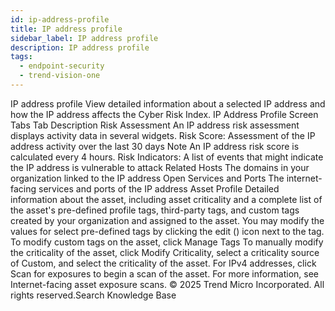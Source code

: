 ```yaml
---
id: ip-address-profile
title: IP address profile
sidebar_label: IP address profile
description: IP address profile
tags:
  - endpoint-security
  - trend-vision-one
---
```


 IP address profile View detailed information about a selected IP address and how the IP address affects the Cyber Risk Index. IP Address Profile Screen Tabs Tab Description Risk Assessment An IP address risk assessment displays activity data in several widgets. Risk Score: Assessment of the IP address activity over the last 30 days Note An IP address risk score is calculated every 4 hours. Risk Indicators: A list of events that might indicate the IP address is vulnerable to attack Related Hosts The domains in your organization linked to the IP address Open Services and Ports The internet-facing services and ports of the IP address Asset Profile Detailed information about the asset, including asset criticality and a complete list of the asset's pre-defined profile tags, third-party tags, and custom tags created by your organization and assigned to the asset. You may modify the values for select pre-defined tags by clicking the edit () icon next to the tag. To modify custom tags on the asset, click Manage Tags To manually modify the criticality of the asset, click Modify Criticality, select a criticality source of Custom, and select the criticality of the asset. For IPv4 addresses, click Scan for exposures to begin a scan of the asset. For more information, see Internet-facing asset exposure scans. © 2025 Trend Micro Incorporated. All rights reserved.Search Knowledge Base